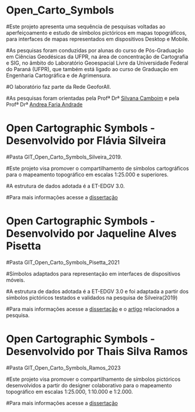 # Open_Carto_Symbols

#Este projeto apresenta uma sequência de pesquisas voltadas ao aperfeiçoamento e estudo de símbolos pictóricos em mapas topográficos, para interfaces de mapas representados em dispositivos Desktop e Mobile.

#As pesquisas foram conduzidas por alunas do curso de Pós-Graduação em Ciências Geodésicas da UFPR, na área de concentração de Cartografia e SIG, no âmbito do Laboratório Geoespacial Livre da Universidade Federal do Paraná (UFPR), que também está ligado ao curso de Graduação em Engenharia Cartográfica e de Agrimensura.

#O laboratório faz parte da Rede GeoforAll. 

#As pesquisas foram orientadas pela Profª Drª [Silvana Camboim](https://buscatextual.cnpq.br/buscatextual/visualizacv.do?id=K4278513H7&tokenCaptchar=03AL8dmw-h9JoyaC1R306D6EoohN4Yx8LKI3X4CMLKEigG7oFu61Mbimez8Xg-iVH1FZPczUYABQMNRgW5YkX0jyhcmXtM3T-R-EfJXweb8YAYJuSHCc34dsnrqFh9T6XpbAs-LpEBW5zqp_UTWPpMKMIgSC5oGF8DbE6zH6bzenZ17ezxEZID-SOmHGwpdZ8CZkrw2VY_6oQ8Q1XjCRbsGUW_CqgTtM2jmg39YTNTy_SW8_uBNp4C8KHjnOuqB3JcBCBU4r6rd57dj9iSif1e7qaiPp472mARnQb_4cD2WKGW58LjyoirC71HXO2nWffi3XvMWjYYfglLD9muYsxW8nav2mRXbLKlkoYPS6C2CUj05OTmd0fcT9KF0F1aokAejE0J8Bhx9Et5Es5WBFbUQKyrWrO_8CGMLfdzu0kUY-o3sq5vZ-9ITjtGjb8iX8wqSzcXD0JNc3Rl2r-6PtMdNb9U4Ra1BMBrvaKNjLFJX6FzL6qq6lZ4PqWwBH8xIM1sGYChr-qdqWmDTClGAb9n4fPdlfPXdfIJpA50PndBfOKh7EQ4jgOHptVqBa7YIWXJu9n5qv1Gp6lwSLo8-JEUUAdYtpF_9HmTZGxx7XN9YwRZEI3ccQvcDV-f-88aXUXLxLqenxYjk5do) e pela Profª Drª [Andrea Faria Andrade](https://buscatextual.cnpq.br/buscatextual/visualizacv.do?id=K4769049D6&tokenCaptchar=03AL8dmw-kglgugVgCfnMtrbWMeaVpByDeKqP3mXnqzyEvuC99wCaskLjJMpKFwiuS-xJg0Sz1ZagokreHXsSWauCcyNuhAd1P5SvF3IzhxW9iFEE-j9DJVHs0eWUeRiNGoVrF0a6aY1LBhVPqhu24vwpUX-am3f2mBoSU_rCIAe8aAK8eMMtAM5z0TxAIM8vWmfQAa3TjKdSHm-6xG_Cvz_1KdP_n56g-qmsXlXd8cE0J3aE9j-_du4MsVx6atJ4XNkIWsL_7TXoiOm8rQz-cN0ssNpdVHjkmG6UfiubvbcxKMUvgfOcM_kI_nUiwT8kn65hGuE-IAG0sxctyGZ0XGFBmrR_NOr0mu9MWZXENqNH_CmB0d0d2DSBh7Knm0HAuog6UKLg64oqqrDzbsOhsGHzCujh-KAmWkGo02UizfOQnFYXQV1lTZhqv4pz0rIvArBEguIuW987PI4rc0C_bnVbl4gKj0I_VTLX8VFwrP1tskhJXHWmM9GR4NZX-Df2vPP8SdOzIoucBdxM7hKhG9XJpattMgFk3cNPE5HIXXVbvGcYBJyIO3_N3K21nild3RPOfPX0E-H9o8hbGnMDfURjmMHowWd4G64TIH8ltbYWKsUnsW838Wd2Hol_vPc7Xj07jgFb1vxk6)

# Open Cartographic Symbols - Desenvolvido por Flávia Silveira 

#Pasta GIT_Open_Carto_Symbols_Silveira_2019.

#Este projeto visa promover o compartilhamento de símbolos cartográficos para o mapeamento topográfico em escalas 1:25.000 e superiores.

#A estrutura de dados adotada é a ET-EDGV 3.0.

#Para mais informações acesse a [dissertação](https://acervodigital.ufpr.br/handle/1884/65793)

# Open Cartographic Symbols - Desenvolvido por Jaqueline Alves Pisetta

#Pasta GIT_Open_Carto_Symbols_Pisetta_2021

#Símbolos adaptados para representação em interfaces de dispositivos móveis.

#A estrutura de dados adotada é a ET-EDGV 3.0 e foi adaptada a partir dos símbolos pictóricos testados e validados na pesquisa de Silveira(2019)

#Para mais informações acesse a [dissertação](https://acervodigital.ufpr.br/handle/1884/72265) e o [artigo](https://doi.org/10.1080/23729333.2023.2207328) relacionados a pesquisa.

# Open Cartographic Symbols - Desenvolvido por Thais Silva Ramos

#Pasta GIT_Open_Carto_Symbols_Ramos_2023

#Este projeto visa promover o compartilhamento de símbolos pictóricos desenvolvidos a partir do designer colaborativo para o mapeamento topográfico em escalas 1:25.000, 1:10.000 e 1:2.000.

#Para mais informações acesse a [dissertação](https://acervodigital.ufpr.br/handle/1884/82596)
